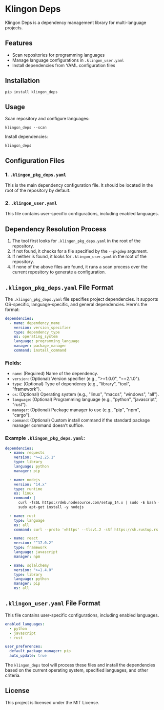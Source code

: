 # Klingon Deps

Klingon Deps is a dependency management library for multi-language projects.

## Features

- Scan repositories for programming languages
- Manage language configurations in `.klingon_user.yaml`
- Install dependencies from YAML configuration files

## Installation

```
pip install klingon_deps
```

## Usage

Scan repository and configure languages:
```
klingon_deps --scan
```

Install dependencies:
```
klingon_deps
```

## Configuration Files

### 1. `.klingon_pkg_deps.yaml`

This is the main dependency configuration file. It should be located in the root of the repository by default.

### 2. `.klingon_user.yaml`

This file contains user-specific configurations, including enabled languages.

## Dependency Resolution Process

1. The tool first looks for `.klingon_pkg_deps.yaml` in the root of the repository.
2. If not found, it checks for a file specified by the `--pkgdep` argument.
3. If neither is found, it looks for `.klingon_user.yaml` in the root of the repository.
4. If none of the above files are found, it runs a scan process over the current repository to generate a configuration.

## `.klingon_pkg_deps.yaml` File Format

The `.klingon_pkg_deps.yaml` file specifies project dependencies. It supports OS-specific, language-specific, and general dependencies. Here's the format:

```yaml
dependencies:
  - name: dependency_name
    version: version_specifier
    type: dependency_type
    os: operating_system
    language: programming_language
    manager: package_manager
    command: install_command
```

### Fields:

- `name`: (Required) Name of the dependency.
- `version`: (Optional) Version specifier (e.g., ">=1.0.0", "==2.1.0").
- `type`: (Optional) Type of dependency (e.g., "library", "tool", "framework").
- `os`: (Optional) Operating system (e.g., "linux", "macos", "windows", "all").
- `language`: (Optional) Programming language (e.g., "python", "javascript", "rust").
- `manager`: (Optional) Package manager to use (e.g., "pip", "npm", "cargo").
- `command`: (Optional) Custom install command if the standard package manager command doesn't suffice.

### Example `.klingon_pkg_deps.yaml`:

```yaml
dependencies:
  - name: requests
    version: ">=2.25.1"
    type: library
    language: python
    manager: pip

  - name: nodejs
    version: "14.x"
    type: runtime
    os: linux
    command: |
      curl -fsSL https://deb.nodesource.com/setup_14.x | sudo -E bash -
      sudo apt-get install -y nodejs

  - name: rust
    type: language
    os: all
    command: curl --proto '=https' --tlsv1.2 -sSf https://sh.rustup.rs | sh

  - name: react
    version: "^17.0.2"
    type: framework
    language: javascript
    manager: npm

  - name: sqlalchemy
    version: ">=1.4.0"
    type: library
    language: python
    manager: pip
    os: all
```

## `.klingon_user.yaml` File Format

This file contains user-specific configurations, including enabled languages.

```yaml
enabled_languages:
  - python
  - javascript
  - rust

user_preferences:
  default_package_manager: pip
  auto_update: true
```

The `klingon_deps` tool will process these files and install the dependencies based on the current operating system, specified languages, and other criteria.

## License

This project is licensed under the MIT License.
